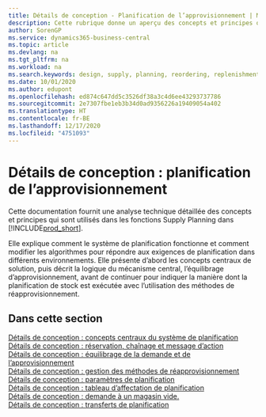 ```yaml
---
title: Détails de conception - Planification de l’approvisionnement | Microsoft Docs
description: Cette rubrique donne un aperçu des concepts et principes qui sont utilisés avec les fonctionnalités de planification de l’approvisionnement dans Business Central.
author: SorenGP
ms.service: dynamics365-business-central
ms.topic: article
ms.devlang: na
ms.tgt_pltfrm: na
ms.workload: na
ms.search.keywords: design, supply, planning, reordering, replenishment
ms.date: 10/01/2020
ms.author: edupont
ms.openlocfilehash: ed874c647dd5c3526df38a3c4d6ee43293737786
ms.sourcegitcommit: 2e7307fbe1eb3b34d0ad9356226a19409054a402
ms.translationtype: HT
ms.contentlocale: fr-BE
ms.lasthandoff: 12/17/2020
ms.locfileid: "4751093"
---
```

# <a name="design-details-supply-planning"></a>Détails de conception : planification de l’approvisionnement
Cette documentation fournit une analyse technique détaillée des concepts et principes qui sont utilisés dans les fonctions Supply Planning dans [!INCLUDE[prod_short](includes/prod_short.md)].  

Elle explique comment le système de planification fonctionne et comment modifier les algorithmes pour répondre aux exigences de planification dans différents environnements. Elle présente d’abord les concepts centraux de solution, puis décrit la logique du mécanisme central, l’équilibrage d’approvisionnement, avant de continuer pour indiquer la manière dont la planification de stock est exécutée avec l’utilisation des méthodes de réapprovisionnement.  

## <a name="in-this-section"></a>Dans cette section  
[Détails de conception : concepts centraux du système de planification](design-details-central-concepts-of-the-planning-system.md)  
[Détails de conception : réservation, chaînage et message d’action](design-details-reservation-order-tracking-and-action-messaging.md)  
[Détails de conception : équilibrage de la demande et de l’approvisionnement](design-details-balancing-demand-and-supply.md)  
[Détails de conception : gestion des méthodes de réapprovisionnement](design-details-handling-reordering-policies.md)  
[Détails de conception : paramètres de planification](design-details-planning-parameters.md)  
[Détails de conception : tableau d’affectation de planification](design-details-planning-assignment-table.md)  
[Détails de conception : demande à un magasin vide.](design-details-demand-at-blank-location.md)  
[Détails de conception : transferts de planification](design-details-transfers-in-planning.md)
